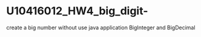 # U10416012_HW4_big_digit-
create a big number without use java application BigInteger and BigDecimal
